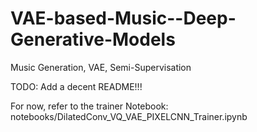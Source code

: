 # VAE-based-Music--Deep-Generative-Models
 Music Generation, VAE, Semi-Supervisation

TODO: Add a decent README!!!

For now, refer to the trainer Notebook: notebooks/DilatedConv_VQ_VAE_PIXELCNN_Trainer.ipynb
